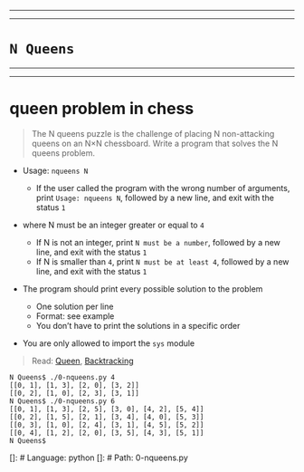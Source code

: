 -----------------------------------
-----------------------------------

# ```N Queens```

-----------------------------------
-----------------------------------

# queen problem in chess

> The N queens puzzle is the challenge of placing N non-attacking queens on an N×N chessboard. Write a program that solves the N queens problem.

- Usage: `nqueens N`

    - If the user called the program with the wrong number of arguments, print `Usage: nqueens N`, followed by a new line, and exit with the status `1`
- where N must be an integer greater or equal to `4`
    - If N is not an integer, print `N must be a number`, followed by a new line, and exit with the status `1`
    - If N is smaller than `4`, print `N must be at least 4`, followed by a new line, and exit with the status `1`
- The program should print every possible solution to the problem
    - One solution per line
    - Format: see example
    - You don’t have to print the solutions in a specific order
- You are only allowed to import the `sys` module

> Read: [Queen](https://alx-intranet.hbtn.io/rltoken/ghWqI1wvx6g-Ul7nrufMKA), [Backtracking](https://alx-intranet.hbtn.io/rltoken/-hgZbgRFkwmxaKnLnCIuEQ)

```
N Queens$ ./0-nqueens.py 4
[[0, 1], [1, 3], [2, 0], [3, 2]]
[[0, 2], [1, 0], [2, 3], [3, 1]]
N Queens$ ./0-nqueens.py 6
[[0, 1], [1, 3], [2, 5], [3, 0], [4, 2], [5, 4]]
[[0, 2], [1, 5], [2, 1], [3, 4], [4, 0], [5, 3]]
[[0, 3], [1, 0], [2, 4], [3, 1], [4, 5], [5, 2]]
[[0, 4], [1, 2], [2, 0], [3, 5], [4, 3], [5, 1]]
N Queens$ 

```

[]: # Language: python
[]: # Path: 0-nqueens.py